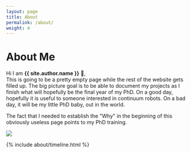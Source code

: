 ```yaml
---
layout: page
title: About
permalink: /about/
weight: 4
---
```


# **About Me**

Hi I am **{{ site.author.name }}** :wave:,<br>
This is going to be a pretty empty page while the rest of the website gets filled up. The big picture goal is to be able to document my projects as I finish what will hopefully be the final year of my PhD. On a good day, hopefully it is useful to someone interested in continuum robots. On a bad day, it will be my little PhD baby, out in the world. 

The fact that I needed to establish the "Why" in the beginning of this obviously useless page points to my PhD training. 

![](https://media.tenor.com/BjKYVp8uYe8AAAAj/%E7%AD%8B%E3%83%88%E3%83%AC-%E3%83%88%E3%83%AC%E3%83%BC%E3%83%8B%E3%83%B3%E3%82%B0.gif) 


<div class="row">
{% include about/timeline.html %}
</div>